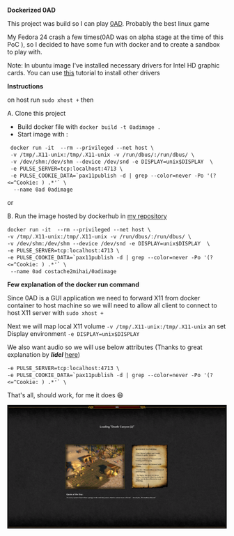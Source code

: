 **Dockerized 0AD**
 
This project was build so I can play  [0AD](https://play0ad.com/). Probably the best linux game

My Fedora 24 crash a few times(0AD was on  alpha stage at the time of this PoC ), so I decided to have some fun with docker and to create a sandbox to play with.
 
Note: In ubuntu image I've installed necessary drivers for Intel HD graphic cards.
You can use [this](http://wiki.ros.org/docker/Tutorials/Hardware%20Acceleration) tutorial  to install other drivers  
 
 
 
**Instructions**

 on host run `sudo xhost +` then
  
 A. Clone this project
  * Build docker file with `docker build -t 0adimage .`
  * Start image with :
  ```
   docker run -it  --rm --privileged --net host \ 
   -v /tmp/.X11-unix:/tmp/.X11-unix -v /run/dbus/:/run/dbus/ \
   -v /dev/shm:/dev/shm --device /dev/snd -e DISPLAY=unix$DISPLAY  \
   -e PULSE_SERVER=tcp:localhost:4713 \
   -e PULSE_COOKIE_DATA=`pax11publish -d | grep --color=never -Po '(?<=^Cookie: ) .*'` \
    --name 0ad 0adimage
  ```
  or 
  
  B. Run the image hosted by dockerhub in [my repository](https://hub.docker.com/u/costache2mihai/)
   ```
  docker run -it  --rm --privileged --net host \ 
   -v /tmp/.X11-unix:/tmp/.X11-unix -v /run/dbus/:/run/dbus/ \
   -v /dev/shm:/dev/shm --device /dev/snd -e DISPLAY=unix$DISPLAY  \
   -e PULSE_SERVER=tcp:localhost:4713 \
   -e PULSE_COOKIE_DATA=`pax11publish -d | grep --color=never -Po '(?<=^Cookie: ) .*'` \
    --name 0ad costache2mihai/0adimage
   ```
   
**Few explanation of the docker run command**
   
 Since 0AD is a GUI application we need to forward X11 from  docker container to host machine so we will need to allow all client to connect to host X11 server with  `sudo xhost +` 
 
 Next we will map local X11 volume `-v /tmp/.X11-unix:/tmp/.X11-unix` an set Display environment `-e DISPLAY=unix$DISPLAY`
 
 We also want audio so we will use below attributes (Thanks to great explanation by **_lidel_**  [here](https://github.com/jessfraz/dockerfiles/issues/85))
 ```
 -e PULSE_SERVER=tcp:localhost:4713 \
 -e PULSE_COOKIE_DATA=`pax11publish -d | grep --color=never -Po '(?<=^Cookie: ) .*'` \
 ```
 
 That's all, should work, for me it does :smile:
 
 ![game](./game.png)

 
 
 
 
 